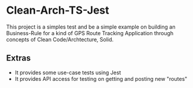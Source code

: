 # Clean-Arch-TS-Jest

This project is a simples test and be a simple example on building an Business-Rule
for a kind of GPS Route Tracking Application through concepts of Clean Code/Archtecture, Solid.

## Extras 
- It provides some use-case tests using Jest 
- It provides API access for testing on getting and posting new "routes"
